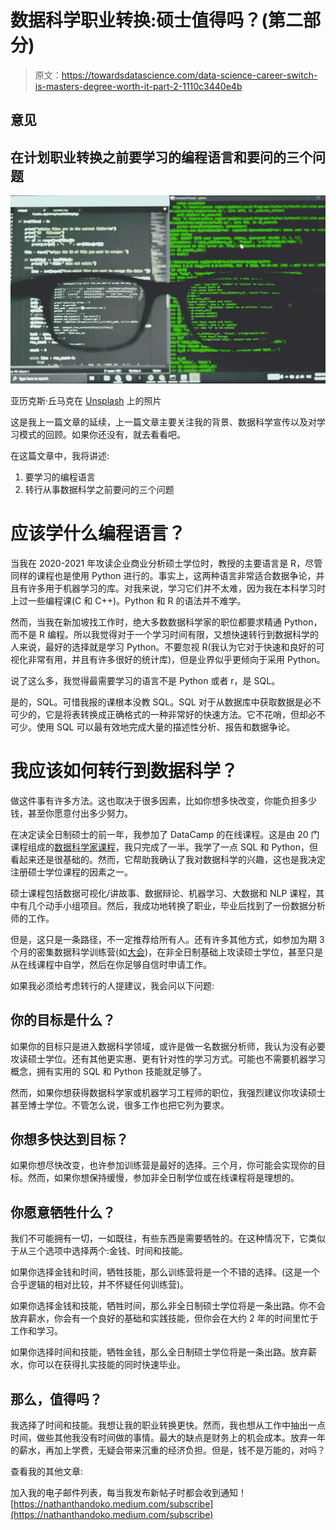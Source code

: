 # 数据科学职业转换:硕士值得吗？(第二部分)

> 原文：<https://towardsdatascience.com/data-science-career-switch-is-masters-degree-worth-it-part-2-1110c3440e4b>

## 意见

## 在计划职业转换之前要学习的编程语言和要问的三个问题

![](img/772f75e6f3ad804c27efe9cd31d698b3.png)

亚历克斯·丘马克在 [Unsplash](https://unsplash.com?utm_source=medium&utm_medium=referral) 上的照片

这是我上一篇文章的延续，上一篇文章主要关注我的背景、数据科学宣传以及对学习模式的回顾。如果你还没有，就去看看吧。

[](/data-science-career-switch-is-masters-degree-worth-it-d2d23e87b3de)  

在这篇文章中，我将讲述:

1.  要学习的编程语言
2.  转行从事数据科学之前要问的三个问题

# 应该学什么编程语言？

当我在 2020-2021 年攻读企业商业分析硕士学位时，教授的主要语言是 R，尽管同样的课程也是使用 Python 进行的。事实上，这两种语言非常适合数据争论，并且有许多用于机器学习的库。对我来说，学习它们并不太难，因为我在本科学习时上过一些编程课(C 和 C++)。Python 和 R 的语法并不难学。

然而，当我在新加坡找工作时，绝大多数数据科学家的职位都要求精通 Python，而不是 R 编程。所以我觉得对于一个学习时间有限，又想快速转行到数据科学的人来说，最好的选择就是学习 Python。不要忽视 R(我认为它对于快速和良好的可视化非常有用，并且有许多很好的统计库)，但是业界似乎更倾向于采用 Python。

说了这么多，我觉得最需要学习的语言不是 Python 或者 r，是 SQL。

是的，SQL。可惜我报的课根本没教 SQL。SQL 对于从数据库中获取数据是必不可少的，它是将表转换成正确格式的一种非常好的快速方法。它不花哨，但却必不可少。使用 SQL 可以最有效地完成大量的描述性分析、报告和数据争论。

# 我应该如何转行到数据科学？

做这件事有许多方法。这也取决于很多因素，比如你想多快改变，你能负担多少钱，甚至你愿意付出多少努力。

在决定读全日制硕士的前一年，我参加了 DataCamp 的在线课程。这是由 20 门课程组成的[数据科学家课程](https://app.datacamp.com/learn/career-tracks/data-scientist-with-python?version=2)，我只完成了一半。我学了一点 SQL 和 Python，但看起来还是很基础的。然而，它帮助我确认了我对数据科学的兴趣，这也是我决定注册硕士学位课程的因素之一。

硕士课程包括数据可视化/讲故事、数据辩论、机器学习、大数据和 NLP 课程，其中有几个动手小组项目。然后，我成功地转换了职业，毕业后找到了一份数据分析师的工作。

但是，这只是一条路径，不一定推荐给所有人。还有许多其他方式，如参加为期 3 个月的密集数据科学训练营(如[大会](https://generalassemb.ly/))，在非全日制基础上攻读硕士学位，甚至只是从在线课程中自学，然后在你足够自信时申请工作。

如果我必须给考虑转行的人提建议，我会问以下问题:

## 你的目标是什么？

如果你的目标只是进入数据科学领域，或许是做一名数据分析师，我认为没有必要攻读硕士学位。还有其他更实惠、更有针对性的学习方式。可能也不需要机器学习概念，拥有实用的 SQL 和 Python 技能就足够了。

然而，如果你想获得数据科学家或机器学习工程师的职位，我强烈建议你攻读硕士甚至博士学位。不管怎么说，很多工作也把它列为要求。

## 你想多快达到目标？

如果你想尽快改变，也许参加训练营是最好的选择。三个月，你可能会实现你的目标。然而，如果你想保持缓慢，参加非全日制学位或在线课程将是理想的。

## 你愿意牺牲什么？

我们不可能拥有一切，一如既往，有些东西是需要牺牲的。在这种情况下，它类似于从三个选项中选择两个:金钱、时间和技能。

如果你选择金钱和时间，牺牲技能，那么训练营将是一个不错的选择。(这是一个合乎逻辑的相对比较，并不怀疑任何训练营)。

如果你选择金钱和技能，牺牲时间，那么非全日制硕士学位将是一条出路。你不会放弃薪水，你会有一个良好的基础和实践技能，但你会在大约 2 年的时间里忙于工作和学习。

如果你选择时间和技能，牺牲金钱，那么全日制硕士学位将是一条出路。放弃薪水，你可以在获得扎实技能的同时快速毕业。

## 那么，值得吗？

我选择了时间和技能。我想让我的职业转换更快。然而，我也想从工作中抽出一点时间，做些其他我没有时间做的事情。最大的缺点是财务上的机会成本。放弃一年的薪水，再加上学费，无疑会带来沉重的经济负担。但是，钱不是万能的，对吗？

[](https://nathanthandoko.medium.com/membership)  

查看我的其他文章:

[](/7-data-visualization-best-practices-everyone-must-know-b68ebe329b1e)  [](https://medium.com/illumination/the-bible-in-word-clouds-6a7dc3bb38ab)  

加入我的电子邮件列表，每当我发布新帖子时都会收到通知！
[https://nathanthandoko.medium.com/subscribe](https://nathanthandoko.medium.com/subscribe)